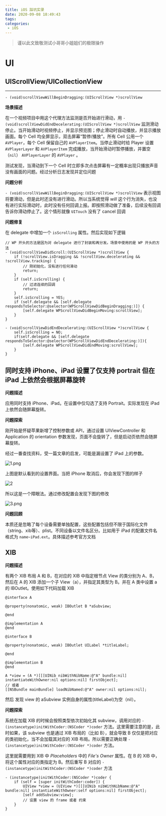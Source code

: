```yaml
---
title: iOS 踩坑实录
date: 2020-09-08 18:49:43
tags:
categories:
 - iOS
---
```


> 谨以此文致敬测试小哥哥小姐姐们的极限操作

# UI

## UIScrollView/UICollectionView

---
`- (void)scrollViewWillBeginDragging:(UIScrollView *)scrollView`

**场景描述**

在一个视频项目中用这个代理方法监测是否开始进行滑动，用 `- (void)scrollViewDidEndDecelerating:(UIScrollView *)scrollView` 监测滑动停止。当开始滑动时视频停止，并显示预览图；停止滑动时自动播放，并显示播放画面。每个 Cell 均全屏显示，双击屏幕“暂停/播放”。所有 Cell 公用一个 `AVPlayer`，每个 Cell 保留自己的 `AVPlayerItem`。当停止滑动时给 Player 设置 `AVPlayerLayer` 和 `AVPlayerItem` 完成播放，当开始滑动时暂停播放，并置空（`nil`） `AVPlayerLayer` 的 `AVPlayer` 。

测试发现，当滑动到下一个 Cell 时立即多次点击屏幕有一定概率出现只播放声音没有画面的问题。经过分析日志发现并定位问题

**问题分析** 

`- (void)scrollViewWillBeginDragging:(UIScrollView *)scrollView` 表示视图将要滑动，但是此时还没有进行滑动。所以当系统觉得 *will* 这个行为消失，也没有进行实际滑动时，此时没有任何回调上报。即按照滑动做了准备，后续没有回调告诉你滑动停止了。这个情形就像 `UITouch` 没有了 cancel 回调

**问题修复**

在 delegate 中增加一个 `isScrolling` 属性。然后实现如下逻辑

```
// WP 开头的方法是因为对 delegate 进行了封装和再分发。场景中使用的是 WP 开头的方法
- (void)scrollViewDidScroll:(UIScrollView *)scrollView {
    if (!scrollView.isDragging && !scrollView.decelerating && !scrollView.tracking) {
        // 刚初始化，没有进行任何滑动
        return;
    }
    if (self.isScrolling) {
        // 过滤连续的回调
        return;
    }
    self.isScrolling = YES;
    if (self.delegate && [self.delegate respondsToSelector:@selector(WPScrollViewDidBeginDragging:)]) {
        [self.delegate WPScrollViewDidBeginMoving:scrollView];
    }
}

- (void)scrollViewDidEndDecelerating:(UIScrollView *)scrollView {
    self.isScrolling = NO;
    if(self.delegate && [self.delegate respondsToSelector:@selector(WPScrollViewDidEndDecelerating:)]){
        [self.delegate WPScrollViewDidEndMoving:scrollView];
    }
}
```

## 同时支持 iPhone、iPad 设置了仅支持 portrait 但在 iPad 上依然会根据屏幕旋转

**问题描述**

应用同时支持 iPhone、iPad。在设置中仅勾选了支持 Portrait。实际发现在 iPad 上依然会随屏幕旋转。

**问题探索**

刚开始是怀疑苹果新增了控制参数或 API，通过设置 UIViewController 和 Application 的 orientation 参数发现，页面不会旋转了，但是启动页依然会随屏幕旋转。

经过一番查找资料，受一篇文章的启发，可能是漏设置了 iPad 上的参数。

![1.png](1.png)

上图是默认看到的设置界面。当把 iPhone 取消后，你会发现下图的样子

![2](2.png)

所以这是一个障眼法。通过修改配置会发现下图的修改

![3.png](3.png)

**问题回顾**

本质还是忽略了每个设备需要单独配置，这些配置包括但不限于国际化文件（string、xib等）、plist。不同设备以文件名区分。比如用于 iPad 的配置文件名格式为 `name~iPad.ext`。具体描述参考官方文档

## XIB

**问题描述**

有两个 XIB 布局 A 和 B，在对应的 XIB 中指定根节点 View 的类分别为 A、B，然后在 A 的 XIB 添加一个子 View（a），并指定其类型为 B。并在 A 类中设置 a 的 IBOutlet。使用如下代码加载 XIB

```
@interface A

@property(nonatomic, weak) IBOutlet B *aSubview;

@end

@implementation A
@end

@interface B

@property(nonatomic, weak) IBOutlet UILabel *titleLabel;

@end

@implementation B
@end
```

```
A *view = (A *)[[[UINib nibWithNibName:@"A" bundle:nil] instantiateWithOwner:nil options:nil] firstObject];
// 或者
[[NSBundle mainBundle] loadNibNamed:@"A" owner:nil options:nil];
```

然后 发现 view 的 aSubview 实例自身的属性(titleLabel)为空（nil）。

**问题探索**

系统在加载 XIB 的时候会按照类型依次初始化其 subview，调用对应的 `- (instancetype)initWithCoder:(NSCoder *)coder` 方法。这里需要注意的是，此时如果，该 subview 也是通过 XIB 布局的（比如 B），就会导致 B 仅仅是把对应的类初始化，当不会加载其对应的 XIB 布局。所以需要正确处理 `- (instancetype)initWithCoder:(NSCoder *)coder` 方法。

这里就需要用到 XIB 中 *Placeholders* 中的 *File's Owner* 属性。在 B 的 XIB 中，将这个属性对应的类指定为 B。然后重写 B 对应的 `- (instancetype)initWithCoder:(NSCoder *)coder` 方法

```
- (instancetype)initWithCoder:(NSCoder *)coder {
    if (self = [super initWithCoder:coder]) {
        UIView *view = (UIView *)[[[UINib nibWithNibName:@"A" bundle:nil] instantiateWithOwner:self options:nil] firstObject];
        [self addSubview:view];
        // 设置 view 的 frame 或者 约束
    }
}
```